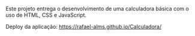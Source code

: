 Este projeto entrega o desenvolvimento de uma calculadora básica com o uso de HTML, CSS e JavaScript.

Deploy da aplicação: https://rafael-alms.github.io/Calculadora/
